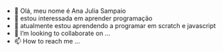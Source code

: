 - 👋 Olá, meu nome é Ana Julia Sampaio 
- 👀 estou interessada em aprender programação 
- 🌱 atualmente estou aprendendo a programar em scratch e javascript  
- 💞️ I’m looking to collaborate on ...
- 📫 How to reach me ...

<!---
AanaSampaio/AanaSampaio is a ✨ special ✨ repository because its `README.md` (this file) appears on your GitHub profile.
You can click the Preview link to take a look at your changes.
--->
